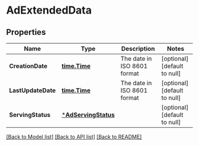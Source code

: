 # AdExtendedData

## Properties
Name | Type | Description | Notes
------------ | ------------- | ------------- | -------------
**CreationDate** | [**time.Time**](time.Time.md) | The date in ISO 8601 format | [optional] [default to null]
**LastUpdateDate** | [**time.Time**](time.Time.md) | The date in ISO 8601 format | [optional] [default to null]
**ServingStatus** | [***AdServingStatus**](AdServingStatus.md) |  | [optional] [default to null]

[[Back to Model list]](../README.md#documentation-for-models) [[Back to API list]](../README.md#documentation-for-api-endpoints) [[Back to README]](../README.md)

